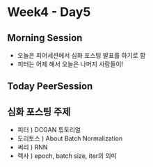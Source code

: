 # Week4 - Day5

## Morning Session
- 오늘은 피어세션에서 심화 포스팅 발표를 하기로 함 
- 피터는 어제 해서 오늘은 나머지 사람들이!

## Today PeerSession
## 심화 포스팅 주제
  - 피터 ) DCGAN 튜토리얼
  - 도리토스 ) About Batch Normalization
  - 써리 ) RNN
  - 렉사 ) epoch, batch size, iter의 의미